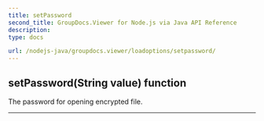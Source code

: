 ```yaml
---
title: setPassword
second_title: GroupDocs.Viewer for Node.js via Java API Reference
description: 
type: docs

url: /nodejs-java/groupdocs.viewer/loadoptions/setpassword/
---
```


## setPassword(String value)  function

 The password for opening encrypted file.
 


---


